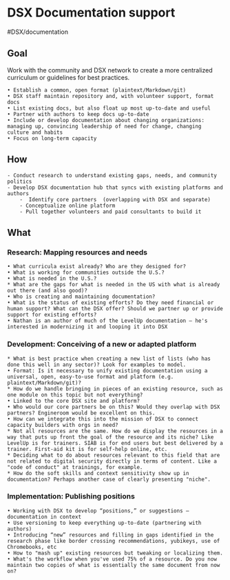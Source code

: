 # DSX Documentation support 
#DSX/documentation
 
## Goal 
Work with the community and DSX network to create a more centralized curriculum or guidelines for best practices. 

	• Establish a common, open format (plaintext/Markdown/git)
	• DSX staff maintain repository and, with volunteer support, format docs
	• List existing docs, but also float up most up-to-date and useful
	• Partner with authors to keep docs up-to-date
	• Include or develop documentation about changing organizations: managing up, convincing leadership of need for change, changing culture and habits
	• Focus on long-term capacity

## How 
	- Conduct research to understand existing gaps, needs, and community politics  
	- Develop DSX documentation hub that syncs with existing platforms and authors 
		-  Identify core partners  (overlapping with DSX and separate) 
		- Conceptualize online platform 
		- Pull together volunteers and paid consultants to build it 

## What
### Research: Mapping resources and needs

	• What curricula exist already? Who are they designed for?
	• What is working for communities outside the U.S.?
	• What is needed in the U.S.?
	* What are the gaps for what is needed in the US with what is already out there (and also good)?
	• Who is creating and maintaining documentation?
	• What is the status of existing efforts? Do they need financial or human support? What can the DSX offer? Should we partner up or provide support for existing efforts?
	• Nathan is an author of much of the LevelUp documentation – he's interested in modernizing it and looping it into DSX

### Development: Conceiving of a new or adapted platform

	* What is best practice when creating a new list of lists (who has done this well in any sector)? Look for examples to model.
	• Format: Is it necessary to unify existing documentation using a universal, open, easy-to-use format and platform (e.g. plaintext/Markdown/git)?
	* How do we handle bringing in pieces of an existing resource, such as one module on this topic but not everything?
	• Linked to the core DSX site and platform?
	• Who would our core partners be on this? Would they overlap with DSX partners? Engineroom would be excellent on this.
	• How can we integrate this into the mission of DSX to connect capacity builders with orgs in need?
	* Not all resources are the same. How do we display the resources in a way that puts up front the goal of the resource and its niche? Like LevelUp is for trainers. SIAB is for end users but best delivered by a trainer. First-aid kit is for self-help online, etc.
	* Deciding what to do about resources relevant to this field that are not related to digital security directly in terms of content. Like a "code of conduct" at trainings, for example.
	* How do the soft skills and context sensitivity show up in documentation? Perhaps another case of clearly presenting "niche".

### Implementation: Publishing positions

	• Working with DSX to develop “positions,” or suggestions – documentation in context
	• Use versioning to keep everything up-to-date (partnering with authors)
	• Introducing “new” resources and filling in gaps identified in the research phase like border crossing recommendations, yubikeys, use of Chromebooks, etc
	• How to "mash up" existing resources but tweaking or localizing them.
	• What's the workflow when you've used 75% of a resource. Do you now maintain two copies of what is essentially the same document from now on?